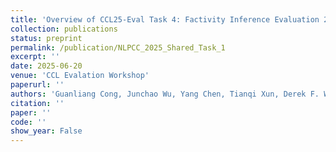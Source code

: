 ```yaml
---
title: 'Overview of CCL25-Eval Task 4: Factivity Inference Evaluation 2025'
collection: publications
status: preprint
permalink: /publication/NLPCC_2025_Shared_Task_1
excerpt: ''
date: 2025-06-20
venue: 'CCL Evalation Workshop'
paperurl: ''
authors: 'Guanliang Cong, Junchao Wu, Yang Chen, Tianqi Xun, Derek F. Wong, Bin Li, Yulin Yuan*'
citation: ''
paper: ''
code: ''
show_year: False
---
```

